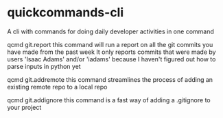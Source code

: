# quickcommands-cli
A cli with commands for doing daily developer activities in one command


qcmd git.report
    this command will run a report on all the git commits you have made from the past week
    It only reports commits that were made by users 'Isaac Adams' and/or 'iadams' because I haven't figured out how to parse inputs in python yet

qcmd git.addremote
    this command streamlines the process of adding an existing remote repo to a local repo

qcmd git.addignore
    this command is a fast way of adding a .gitignore to your project